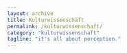 ```yaml
---
layout: archive
title: Kulturwissenschaft
permalink: /kulturwissenschaft/
category: "kulturwissenschaft"
tagline: "it's all about perception."
---
```

